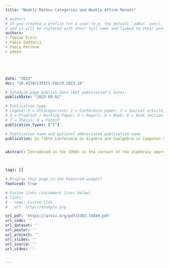 ```yaml
---
title: "Weakly Markov Categories and Weakly Affine Monads"

# Authors
# If you created a profile for a user (e.g. the default `admin` user), write the username (folder name) here 
# and it will be replaced with their full name and linked to their profile.
authors:
- Tobias Fritz
- Fabio Gadducci
- Paolo Perrone
- admin





date: "2023"
doi: "10.4230/LIPICS.CALCO.2023.16"

# Schedule page publish date (NOT publication's date).
publishDate: "2023-09-02"

# Publication type.
# Legend: 0 = Uncategorized; 1 = Conference paper; 2 = Journal article;
# 3 = Preprint / Working Paper; 4 = Report; 5 = Book; 6 = Book section;
# 7 = Thesis; 8 = Patent
publication_types: ["1"]

# Publication name and optional abbreviated publication name.
publication: In *10th Conference on Algebra and Coalgebra in Computer Science (CALCO 2023)*


abstract: Introduced in the 1990s in the context of the algebraic approach to graph rewriting, gs-monoidal categories are symmetric monoidal categories where each object is equipped with the structure of a commutative comonoid. They arise for example as Kleisli categories of commutative monads on cartesian categories, and as such they provide a general framework for effectful computation. Recently proposed in the context of categorical probability, Markov categories are gs-monoidal categories where the monoidal unit is also terminal, and they arise for example as Kleisli categories of commutative affine monads, where affine means that the monad preserves the monoidal unit. The aim of this paper is to study a new condition on the gs-monoidal structure, resulting in the concept of weakly Markov categories, which is intermediate between gs-monoidal categories and Markov ones. In a weakly Markov category, the morphisms to the monoidal unit are not necessarily unique, but form a group. As we show, these categories exhibit a rich theory of conditional independence for morphisms, generalising the known theory for Markov categories. We also introduce the corresponding notion for commutative monads, which we call weakly affine, and for which we give two equivalent characterisations. The paper argues that these monads are relevant to the study of categorical probability. A case at hand is the monad of finite non-zero measures, which is weakly affine but not affine. Such structures allow to investigate probability without normalisation within an elegant categorical framework. 



tags: []

# Display this page in the Featured widget?
featured: true

# Custom links (uncomment lines below)
# links:
# - name: Custom Link
#   url: http://example.org

url_pdf: 'https://arxiv.org/pdf/2303.14049.pdf'
url_code: ''
url_dataset: ''
url_poster: ''
url_project: ''
url_slides: ''
url_source: ''
url_video: ''


---
```



